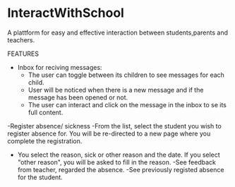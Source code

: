 # InteractWithSchool

A plattform for easy and effective interaction between students,parents and teachers.

FEATURES

- Inbox for reciving messages:
  - The user can toggle between its children to see messages for each child.
  - User will be noticed when there is a new message and if the message has been opened or not.
  - The user can interact and click on the message in the inbox to se its full content.

-Register absence/ sickness
-From the list, select the student you wish to register absence for. You will be re-directed to a new page where you complete the registration.

- You select the reason, sick or other reason and the date. If you select "other reason", you will be asked to fill in the reason.
  -See feedback from teacher, regarded the absence.
  -See previously registed absence for the student.
